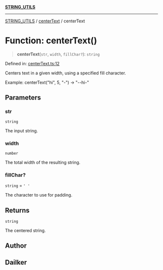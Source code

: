 [**STRING_UTILS**](../../README.md)

***

[STRING_UTILS](../../README.md) / [centerText](../README.md) / centerText

# Function: centerText()

> **centerText**(`str`, `width`, `fillChar?`): `string`

Defined in: [centerText.ts:12](https://github.com/dailker/everyutil/blob/0ec5ce08552e5059ec58e2975404aeb74a6202b1/src/string/centerText.ts#L12)

Centers text in a given width, using a specified fill character.

Example: centerText("hi", 5, "-") → "--hi-"

## Parameters

### str

`string`

The input string.

### width

`number`

The total width of the resulting string.

### fillChar?

`string` = `' '`

The character to use for padding.

## Returns

`string`

The centered string.

## Author

## Dailker
